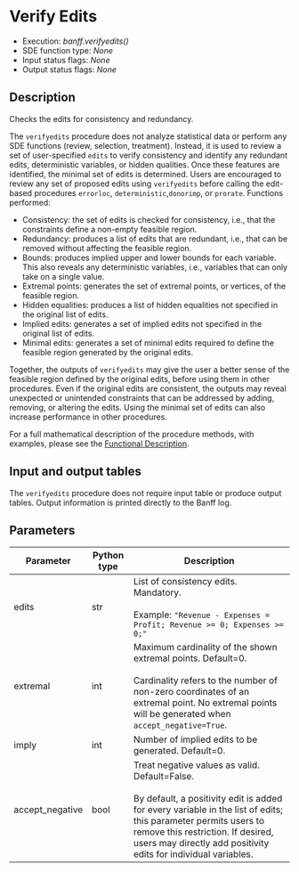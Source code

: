 # Verify Edits

* Execution: *banff.verifyedits()*
* SDE function type: *None*
* Input status flags: *None*
* Output status flags: *None*

## Description

Checks the edits for consistency and redundancy.

The `verifyedits` procedure does not analyze statistical data or perform any SDE functions (review, selection, treatment). Instead, it is used to review a set of user-specified `edits` to verify consistency and identify any redundant edits, deterministic variables, or hidden qualities. Once these features are identified, the minimal set of edits is determined. Users are encouraged to review any set of proposed edits using `verifyedits` before calling the edit-based procedures `errorloc`, `deterministic`,`donorimp`, or `prorate`. Functions performed:

* Consistency: the set of edits is checked for consistency, i.e., that the constraints define a non-empty feasible region.
* Redundancy: produces a list of edits that are redundant, i.e., that can be removed without affecting the feasible region.
* Bounds: produces implied upper and lower bounds for each variable. This also reveals any deterministic variables, i.e., variables that can only take on a single value.
* Extremal points: generates the set of extremal points, or vertices, of the feasible region.
* Hidden equalities: produces a list of hidden equalities not specified in the original list of edits.
* Implied edits: generates a set of implied edits not specified in the original list of edits.
* Minimal edits: generates a set of minimal edits required to define the feasible region generated by the original edits.

Together, the outputs of `verifyedits` may give the user a better sense of the feasible region defined by the original edits, before using them in other procedures. Even if the original edits are consistent, the outputs may reveal unexpected or unintended constraints that can be addressed by adding, removing, or altering the edits. Using the minimal set of edits can also increase performance in other procedures.

For a full mathematical description of the procedure methods, with examples, please see the [Functional Description](../Banff%20Functional%20Description.pdf).

## Input and output tables

The `verifyedits` procedure does not require input table or produce output tables. Output information is printed directly to the Banff log.

## Parameters

| Parameter       | Python type | Description                 | 
| ----------------| ------------| --------------------------- |
| edits           | str         | List of consistency edits. Mandatory. <br><br> Example: `"Revenue - Expenses = Profit; Revenue >= 0; Expenses >= 0;"` |
| extremal        | int         | Maximum cardinality of the shown extremal points. Default=0.<br><br>Cardinality refers to the number of non-zero coordinates of an extremal point. No extremal points will be generated when `accept_negative=True`.                                |
| imply           | int         | Number of implied edits to be generated. Default=0. |
| accept_negative | bool        | Treat negative values as valid. Default=False. <br><br> By default, a positivity edit is added for every variable in the list of edits; this parameter permits users to remove this restriction. If desired, users may directly add positivity edits for individual variables. |
